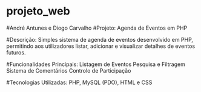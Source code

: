 # projeto_web

#André Antunes e Diogo Carvalho
#Projeto: Agenda de Eventos em PHP

#Descrição: Simples sistema de agenda de eventos desenvolvido em PHP, permitindo aos utilizadores listar, adicionar e visualizar detalhes de eventos futuros.

#Funcionalidades Principais:
Listagem de Eventos
Pesquisa e Filtragem
Sistema de Comentários
Controlo de Participação

#Tecnologias Utilizadas:
PHP, MySQL (PDO), HTML e CSS
